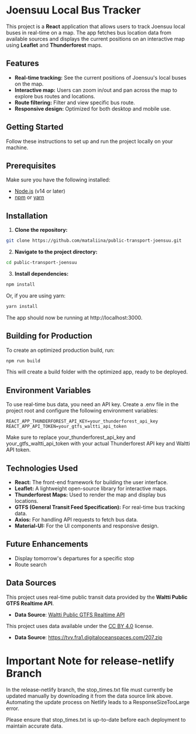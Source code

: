 # Joensuu Local Bus Tracker

This project is a **React** application that allows users to track Joensuu local buses in real-time on a map. The app fetches bus location data from available sources and displays the current positions on an interactive map using **Leaflet** and **Thunderforest** maps.

## Features

- **Real-time tracking:** See the current positions of Joensuu's local buses on the map.
- **Interactive map:** Users can zoom in/out and pan across the map to explore bus routes and locations.
- **Route filtering:** Filter and view specific bus route.
- **Responsive design:** Optimized for both desktop and mobile use.

## Getting Started

Follow these instructions to set up and run the project locally on your machine.

## Prerequisites

Make sure you have the following installed:

- [Node.js](https://nodejs.org/en/) (v14 or later)
- [npm](https://www.npmjs.com/) or [yarn](https://yarnpkg.com/)

## Installation

1. **Clone the repository:**

```bash
git clone https://github.com/mataliina/public-transport-joensuu.git
```

2. **Navigate to the project directory:**
```bash
cd public-transport-joensuu
```

3. **Install dependencies:** 
```bash
npm install
```

Or, if you are using yarn:
```bash
yarn install
```

The app should now be running at http://localhost:3000.

## Building for Production
To create an optimized production build, run:

```bash
npm run build
```
This will create a build folder with the optimized app, ready to be deployed.

## Environment Variables
To use real-time bus data, you need an API key. Create a .env file in the project root and configure the following environment variables:

```env
REACT_APP_THUNDERFOREST_API_KEY=your_thunderforest_api_key
REACT_APP_API_TOKEN=your_gtfs_waltti_api_token
```

Make sure to replace your_thunderforest_api_key and your_gtfs_waltti_api_token with your actual Thunderforest API key and Waltti API token.

## Technologies Used
- **React:** The front-end framework for building the user interface.
- **Leaflet:** A lightweight open-source library for interactive maps.
- **Thunderforest Maps:** Used to render the map and display bus locations.
- **GTFS (General Transit Feed Specification):** For real-time bus tracking data.
- **Axios:** For handling API requests to fetch bus data.
- **Material-UI:** For the UI components and responsive design.

## Future Enhancements
- Display tomorrow's departures for a specific stop
- Route search

## Data Sources
This project uses real-time public transit data provided by the **Waltti Public GTFS Realtime API**.

- **Data Source**: [Waltti Public GTFS Realtime API](https://opendata.waltti.fi/)


This project uses data available under the [CC BY 4.0](https://creativecommons.org/licenses/by/4.0/) license.

- **Data Source**: https://tvv.fra1.digitaloceanspaces.com/207.zip
  
# Important Note for release-netlify Branch

In the release-netlify branch, the stop_times.txt file must currently be updated manually by downloading it from the data source link above. Automating the update process on Netlify leads to a ResponseSizeTooLarge error.

Please ensure that stop_times.txt is up-to-date before each deployment to maintain accurate data.